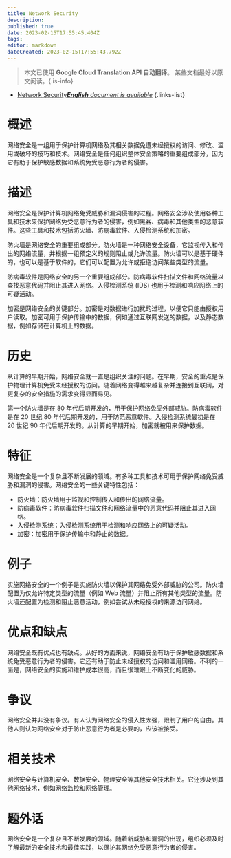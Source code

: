 ```yaml
---
title: Network Security
description: 
published: true
date: 2023-02-15T17:55:45.404Z
tags: 
editor: markdown
dateCreated: 2023-02-15T17:55:43.792Z
---
```


> 本文已使用 **Google Cloud Translation API 自动翻译**。
某些文档最好以原文阅读。{.is-info}



- [Network Security***English** document is available*](/en/Knowledge-base/Dictionary/network-security)
{.links-list}


# 概述
网络安全是一组用于保护计算机网络及其相关数据免遭未经授权的访问、修改、滥用或破坏的技巧和技术。网络安全是任何组织整体安全策略的重要组成部分，因为它有助于保护敏感数据和系统免受恶意行为者的侵害。

# 描述
网络安全是保护计算机网络免受威胁和漏洞侵害的过程。网络安全涉及使用各种工具和技术来保护网络免受恶意行为者的侵害，例如黑客、病毒和其他类型的恶意软件。这些工具和技术包括防火墙、防病毒软件、入侵检测系统和加密。

防火墙是网络安全的重要组成部分。防火墙是一种网络安全设备，它监视传入和传出的网络流量，并根据一组预定义的规则阻止或允许流量。防火墙可以是基于硬件的，也可以是基于软件的，它们可以配置为允许或拒绝访问某些类型的流量。

防病毒软件是网络安全的另一个重要组成部分。防病毒软件扫描文件和网络流量以查找恶意代码并阻止其进入网络。入侵检测系统 (IDS) 也用于检测和响应网络上的可疑活动。

加密是网络安全的关键部分。加密是对数据进行加扰的过程，以便它只能由授权用户读取。加密可用于保护传输中的数据，例如通过互联网发送的数据，以及静态数据，例如存储在计算机上的数据。

# 历史
从计算的早期开始，网络安全就一直是组织关注的问题。在早期，安全的重点是保护物理计算机免受未经授权的访问。随着网络变得越来越复杂并连接到互联网，对更复杂的安全措施的需求变得显而易见。

第一个防火墙是在 80 年代后期开发的，用于保护网络免受外部威胁。防病毒软件是在 20 世纪 80 年代后期开发的，用于防范恶意软件。入侵检测系统最初是在 20 世纪 90 年代后期开发的。从计算的早期开始，加密就被用来保护数据。

# 特征
网络安全是一个复杂且不断发展的领域。有多种工具和技术可用于保护网络免受威胁和漏洞的侵害。网络安全的一些关键特性包括：

- 防火墙：防火墙用于监视和控制传入和传出的网络流量。
- 防病毒软件：防病毒软件扫描文件和网络流量中的恶意代码并阻止其进入网络。
- 入侵检测系统：入侵检测系统用于检测和响应网络上的可疑活动。
- 加密：加密用于保护传输中和静止的数据。

# 例子
实施网络安全的一个例子是实施防火墙以保护其网络免受外部威胁的公司。防火墙配置为仅允许特定类型的流量（例如 Web 流量）并阻止所有其他类型的流量。防火墙还配置为检测和阻止恶意活动，例如尝试从未经授权的来源访问网络。

# 优点和缺点
网络安全既有优点也有缺点。从好的方面来说，网络安全有助于保护敏感数据和系统免受恶意行为者的侵害。它还有助于防止未经授权的访问和滥用网络。不利的一面是，网络安全的实施和维护成本很高，而且很难跟上不断变化的威胁。

# 争议
网络安全并非没有争议。有人认为网络安全的侵入性太强，限制了用户的自由。其他人则认为网络安全对于防止恶意行为者是必要的，应该被接受。

# 相关技术
网络安全与计算机安全、数据安全、物理安全等其他安全技术相关。它还涉及到其他网络技术，例如网络监控和网络管理。

# 题外话
网络安全是一个复杂且不断发展的领域。随着新威胁和漏洞的出现，组织必须及时了解最新的安全技术和最佳实践，以保护其网络免受恶意行为者的侵害。